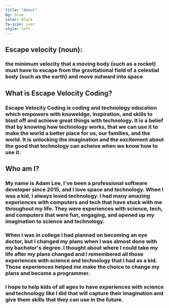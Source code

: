 ```yaml
---
title: "About"
bg: blue
color: Black
fa-icon: user
style: left
---
```

<!--icon: img/sandcadjust2.png-->
## Escape velocity (noun):
### the minimum velocity that a moving body (such as a rocket) must have to escape from the gravitational field of a celestial body (such as the earth) and move outward into space

## What is Escape Velocity Coding?
### Escape Velocity Coding is coding and technology education which empowers with knoweldge, inspiration, and skills to blast off and achieve great things with technology.  It is a belief that by knowing how technology works, that we can use it to make the world a better place for us, our families, and the world.  It is unlocking the imagination and the excitement about the good that technology can acheive when we know how to use it. 

## Who am I?
### My name is Adam Lee, I've been a professional software developer since 2015, and I love space and technology.  When I was a kid, I always loved technology.  I had many amazing experiences with computers and tech that have stuck with me throughout my life.  They were experiences with science, tech, and computers that were fun, engaging, and opened up my imagination to science and technology.  
### When I was in college I had planned on becoming an eye doctor, but I changed my plans when I was almost done with my bachelor's degree.  I thought about where I could take my life after my plans changed and I remembered all those experiences with science and technology that I had as a kid.  Those experiences helped me make the choice to change my plans and become a programmer.

### I hope to help kids of all ages to have experiences with science and technology like I did that will capture their imagination and give them skills that they can use in the future.  
 
<!-- #### - Here are some of the projects and experiences that stuck with me:
- In sixth grade we had a science day and we used a robot arm that worked by using syringes as hydraulics for the arm.  
- In junior high I took an intro to computing course where I learned about programming, databases, web technology, and basic drawing with code.  I remember that I worked extra hard on the drawing with code project and drew the grinch with his dog Max, from the story How the Grinch stole Christmas.  My teacher used my code and drawing as an example for many years after when he introduced the project.  
- I also participated as a volunteer at the Christa McAuliffe Space Center in Pleasant Grove, UT where I helped run the space ship simulations and participated in some Saturday morning programming classes.     -->